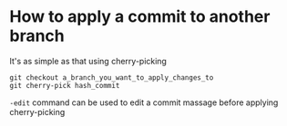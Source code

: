# How to apply a commit to another branch 

It's as simple as that using cherry-picking

```
git checkout a_branch_you_want_to_apply_changes_to
git cherry-pick hash_commit
```

`-edit` command can be used to edit a commit massage before applying cherry-picking
